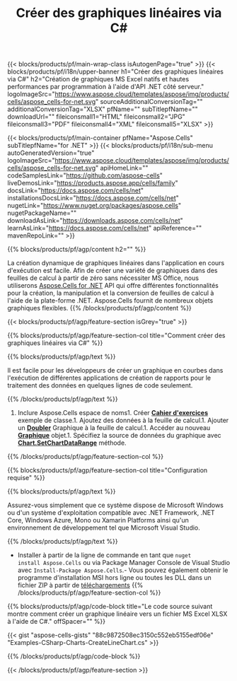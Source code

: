 ﻿---
title: Créer des graphiques linéaires via C# 
url: /fr/net/create-line-chart/ 
description: C# Exemple de code pour créer des graphiques linéaires dans Excel à l'aide de la bibliothèque .NET. Utilisez ce code pour créer un graphique linéaire vers MS Excel dans VB.NET, Asp.NET ou toute autre application basée sur .NET.
---
{{< blocks/products/pf/main-wrap-class isAutogenPage="true" >}}
{{< blocks/products/pf/i18n/upper-banner h1="Créer des graphiques linéaires via C#" h2="Création de graphiques MS Excel natifs et hautes performances par programmation à l\'aide d\'API .NET côté serveur." logoImageSrc="https://www.aspose.cloud/templates/aspose/img/products/cells/aspose_cells-for-net.svg" sourceAdditionalConversionTag="" additionalConversionTag="XLSX" pfName="" subTitlepfName="" downloadUrl="" fileiconsmall1="HTML" fileiconsmall2="JPG" fileiconsmall3="PDF" fileiconsmall4="XML" fileiconsmall5="XLSX" >}}

{{< blocks/products/pf/main-container pfName="Aspose.Cells" subTitlepfName="for .NET" >}}
{{< blocks/products/pf/i18n/sub-menu autoGeneratedVersion="true" logoImageSrc="https://www.aspose.cloud/templates/aspose/img/products/cells/aspose_cells-for-net.svg" apiHomeLink="" codeSamplesLink="https://github.com/aspose-cells" liveDemosLink="https://products.aspose.app/cells/family" docsLink="https://docs.aspose.com/cells/net" installationsDocsLink="https://docs.aspose.com/cells/net" nugetLink="https://www.nuget.org/packages/aspose.cells" nugetPackageName="" downloadAsLink="https://downloads.aspose.com/cells/net" learnAsLink="https://docs.aspose.com/cells/net" apiReference="" mavenRepoLink="" >}}

{{% blocks/products/pf/agp/content h2="" %}}

La création dynamique de graphiques linéaires dans l'application en cours d'exécution est facile. Afin de créer une variété de graphiques dans des feuilles de calcul à partir de zéro sans nécessiter MS Office, nous utiliserons [Aspose.Cells for .NET](https://products.aspose.com/cells/net)  API qui offre différentes fonctionnalités pour la création, la manipulation et la conversion de feuilles de calcul à l'aide de la plate-forme .NET. Aspose.Cells fournit de nombreux objets graphiques flexibles.
{{% /blocks/products/pf/agp/content %}}

{{< blocks/products/pf/agp/feature-section isGrey="true" >}}

{{% blocks/products/pf/agp/feature-section-col title="Comment créer des graphiques linéaires via C#" %}}

{{% blocks/products/pf/agp/text %}}

 Il est facile pour les développeurs de créer un graphique en courbes dans l'exécution de différentes applications de création de rapports pour le traitement des données en quelques lignes de code seulement.

{{% /blocks/products/pf/agp/text %}}

1. Inclure Aspose.Cells espace de noms1. Créer [**Cahier d'exercices**](https://reference.aspose.com/cells/net/aspose.cells/workbook) exemple de classe.1. Ajoutez des données à la feuille de calcul.1. Ajouter un [**Doubler**](https://reference.aspose.com/cells/net/aspose.cells.charts/charttype) Graphique à la feuille de calcul.1. Accéder au nouveau [**Graphique**](https://reference.aspose.com/cells/net/aspose.cells.charts/chart) objet.1. Spécifiez la source de données du graphique avec [**Chart.SetChartDataRange**](https://https://reference.aspose.com/cells/net/aspose.cells.charts/chart/methods/setchartdatarange) méthode.

{{% /blocks/products/pf/agp/feature-section-col %}}

{{% blocks/products/pf/agp/feature-section-col title="Configuration requise" %}}

{{% blocks/products/pf/agp/text %}}

 Assurez-vous simplement que ce système dispose de Microsoft Windows ou d'un système d'exploitation compatible avec .NET Framework, .NET Core, Windows Azure, Mono ou Xamarin Platforms ainsi qu'un environnement de développement tel que Microsoft Visual Studio. 

{{% /blocks/products/pf/agp/text %}}

- Installer à partir de la ligne de commande en tant que <code>nuget install Aspose.Cells</code> ou via Package Manager Console de Visual Studio avec <code>Install-Package Aspose.Cells</code>.- Vous pouvez également obtenir le programme d'installation MSI hors ligne ou toutes les DLL dans un fichier ZIP à partir de <a href="https://downloads.aspose.com/cells/net">téléchargements</a>
{{% /blocks/products/pf/agp/feature-section-col %}}

{{% blocks/products/pf/agp/code-block title="Le code source suivant montre comment créer un graphique linéaire vers un fichier MS Excel XLSX à l\'aide de C#." offSpacer="" %}}

{{< gist "aspose-cells-gists" "88c9872508ec3150c552eb5155edf06e" "Examples-CSharp-Charts-CreateLineChart.cs" >}}

{{% /blocks/products/pf/agp/code-block %}}

{{< /blocks/products/pf/agp/feature-section >}}

<!-- aboutfile Starts -->
